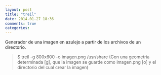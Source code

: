 ```yaml
---
layout: post
title: "treil"
date: 2014-01-27 18:36
comments: true
categories: 
---
```

Generador de una imagen en azulejo a partir de los archivos de un directorio.

>$ treil -g 800x600 -o imagen.png /usr/share (Con una geometria determinada [g], que la imagen se guarde como imagen.png [o] y el directorio del cual crear la imagen)

